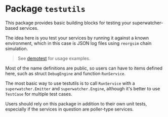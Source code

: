 # Package `testutils`

This package provides basic building blocks for testing your superwatcher-based services.

The idea here is you test your services by running it against a known environment,
which in this case is JSON log files using `reorgsim` chain simulation.

> See [demotest](../../examples/demoservice/demotest/) for usage examples.

Most of the name definitions are public, so users can have to items defined here,
such as struct `DebugEngine` and function `RunService`.

The most basic way to use testutils is to call `RunService`
with a `superwatcher.Emitter` and `superwatcher.Engine`,
although it's better to use `TestCase` for multiple test cases.

Users should rely on this package in addition to their own unit tests,
especially if the services in question are poller-type services.
